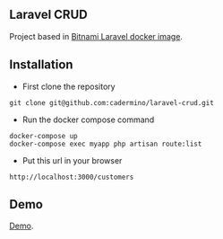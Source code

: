 ## Laravel CRUD

Project based in [Bitnami Laravel docker image](https://hub.docker.com/r/bitnami/laravel).

## Installation

- First clone the repository
```shell
git clone git@github.com:cadermino/laravel-crud.git
```
- Run the docker compose command
```shell
docker-compose up
docker-compose exec myapp php artisan route:list
```

- Put this url in your browser
```shell
http://localhost:3000/customers
```
## Demo
[Demo](https://hub.docker.com/r/bitnami/laravel).

